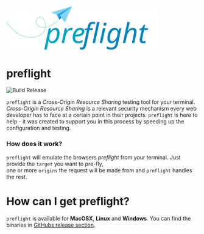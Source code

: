 <img src="https://raw.githubusercontent.com/sullrich84/preflight/master/assets/logo.svg?sanitize=true" width="400">

# preflight

![Build Release](https://github.com/sullrich84/preflight/workflows/Build%20Release/badge.svg)

`preflight` is a *Cross-Origin Resource Sharing* testing tool for your terminal. *Cross-Origin Resource Sharing* is a
relevant security mechanism every web developer has to face at a certain point in their projects. `preflight` is here to 
help - it was created to support you in this process by speeding up the configuration and testing.

### How does it work?

`preflight` will emulate the browsers *preflight* from your terminal. Just provide the `target` you want to pre-fly,  
one or more `origins` the request will be made from and `preflight` handles the rest.  

# How can I get preflight?

`preflight` is available for **MacOSX**, **Linux** and **Windows**. You can find the binaries in 
[GitHubs release section](https://github.com/sullrich84/preflight/releases).

